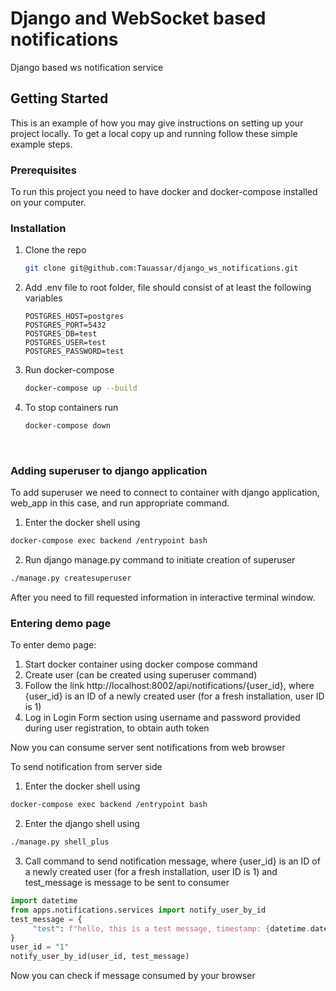# Django and WebSocket based notifications

Django based ws notification service


<!-- GETTING STARTED -->
## Getting Started

This is an example of how you may give instructions on setting up your project locally.
To get a local copy up and running follow these simple example steps.

### Prerequisites

To run this project you need to have docker and docker-compose installed on your computer.

### Installation

1. Clone the repo
   ```sh
   git clone git@github.com:Tauassar/django_ws_notifications.git
   ```
2. Add .env file to root folder, file should consist of at least the following variables
   ```dotenv
   POSTGRES_HOST=postgres
   POSTGRES_PORT=5432
   POSTGRES_DB=test
   POSTGRES_USER=test
   POSTGRES_PASSWORD=test
   ```
2. Run docker-compose
   ```sh
   docker-compose up --build
   ```
3. To stop containers run 
   ```sh
   docker-compose down
   ```
<br/>

### Adding superuser to django application

To add superuser we need to connect to container with django application, web_app in this case, and run appropriate command.

1. Enter the docker shell using
```sh
docker-compose exec backend /entrypoint bash
```

2. Run django manage.py command to initiate creation of superuser
```sh
./manage.py createsuperuser
```
After you need to fill requested information in interactive terminal window. 


### Entering demo page

To enter demo page:

1. Start docker container using docker compose command
2. Create user (can be created using superuser command)
3. Follow the link http://localhost:8002/api/notifications/{user_id}, where {user_id} is an ID of a newly created user (for a fresh installation, user ID is 1)
4. Log in Login Form section using username and password provided during user registration, to obtain auth token

Now you can consume server sent notifications from web browser

To send notification from server side

1. Enter the docker shell using
```sh
docker-compose exec backend /entrypoint bash
```

2. Enter the django shell using
```sh
./manage.py shell_plus
```

3. Call command to send notification message, where {user_id} is an ID of a newly created user (for a fresh installation, user ID is 1) and test_message is message to be sent to consumer
```python
import datetime
from apps.notifications.services import notify_user_by_id
test_message = {
     "test": f"hello, this is a test message, timestamp: {datetime.datetime.now().isoformat()}"
}
user_id = "1"
notify_user_by_id(user_id, test_message)
```
   
Now you can check if message consumed by your browser
<br/>
